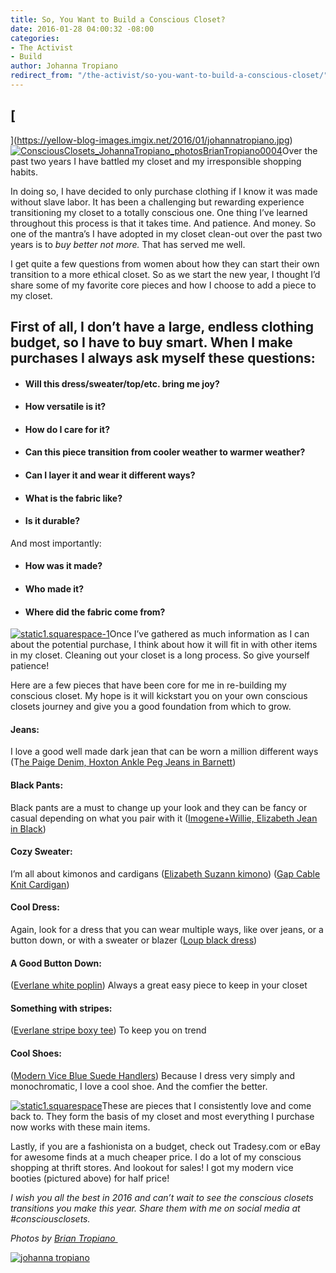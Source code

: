 ```yaml
---
title: So, You Want to Build a Conscious Closet?
date: 2016-01-28 04:00:32 -08:00
categories:
- The Activist
- Build
author: Johanna Tropiano
redirect_from: "/the-activist/so-you-want-to-build-a-conscious-closet/"
---
```


## [  
](https://yellow-blog-images.imgix.net/2016/01/johannatropiano.jpg)[![ConsciousClosets_JohannaTropiano_photosBrianTropiano0004](https://yellow-blog-images.imgix.net/2016/01/ConsciousClosets_JohannaTropiano_photosBrianTropiano0004.jpg)](https://yellow-blog-images.imgix.net/2016/01/ConsciousClosets_JohannaTropiano_photosBrianTropiano0004.jpg)Over the past two years I have battled my closet and my irresponsible shopping habits.

In doing so, I have decided to only purchase clothing if I know it was made without slave labor. It has been a challenging but rewarding experience transitioning my closet to a totally conscious one. One thing I’ve learned throughout this process is that it takes time. And patience. And money. So one of the mantra’s I have adopted in my closet clean-out over the past two years is to _buy better not more._ That has served me well.

I get quite a few questions from women about how they can start their own transition to a more ethical closet. So as we start the new year, I thought I’d share some of my favorite core pieces and how I choose to add a piece to my closet.

## First of all, I don’t have a large, endless clothing budget, so I have to buy smart. When I make purchases I always ask myself these questions:

*   #### Will this dress/sweater/top/etc. bring me joy?

*   #### How versatile is it?

*   #### How do I care for it?

*   #### Can this piece transition from cooler weather to warmer weather?

*   #### Can I layer it and wear it different ways?

*   #### What is the fabric like?

*   #### Is it durable?

And most importantly:

*   #### How was it made?

*   #### Who made it?

*   #### Where did the fabric come from?

[![static1.squarespace-1](https://yellow-blog-images.imgix.net/2016/01/static1.squarespace-1.jpg)](https://yellow-blog-images.imgix.net/2016/01/static1.squarespace-1.jpg)Once I’ve gathered as much information as I can about the potential purchase, I think about how it will fit in with other items in my closet. Cleaning out your closet is a long process. So give yourself patience!

Here are a few pieces that have been core for me in re-building my conscious closet. My hope is it will kickstart you on your own conscious closets journey and give you a good foundation from which to grow.

#### Jeans:

I love a good well made dark jean that can be worn a million different ways (T[he Paige Denim, Hoxton Ankle Peg Jeans in Barnett](http://www.paige.com/hoxton-ankle-peg-barnette/d/400003725C6930?CategoryId=253))

#### Black Pants:

Black pants are a must to change up your look and they can be fancy or casual depending on what you pair with it ([Imogene+Willie, Elizabeth Jean in Black](https://imogeneandwillie.com/elizabeth-black))

#### Cozy Sweater:

I’m all about kimonos and cardigans ([Elizabeth Suzann kimono](http://elizabethsuzann.com/collections/outerwear/products/jane-kimono?variant=5829770051)) ([Gap Cable Knit Cardigan](http://www.gap.com/browse/product.do?cid=8993&vid=1&pid=517240022))

#### Cool Dress:

Again, look for a dress that you can wear multiple ways, like over jeans, or a button down, or with a sweater or blazer ([Loup black dress](http://louponline.com/collections/dresses/products/black-gwen-dress))

#### A Good Button Down:

([Everlane white poplin](https://www.everlane.com/collections/womens-tops/products/womens-poplin-long-sleeve-white)) Always a great easy piece to keep in your closet

#### Something with stripes:

([Everlane stripe boxy tee](https://www.everlane.com/collections/womens-all/products/womens-boxy-striped-black-white)) To keep you on trend

#### Cool Shoes:

([Modern Vice Blue Suede Handlers](http://www.modernvice.com/collections/handlers)) Because I dress very simply and monochromatic, I love a cool shoe. And the comfier the better.

[![static1.squarespace](https://yellow-blog-images.imgix.net/2016/01/static1.squarespace.jpg)](https://yellow-blog-images.imgix.net/2016/01/static1.squarespace.jpg)These are pieces that I consistently love and come back to. They form the basis of my closet and most everything I purchase now works with these main items.

Lastly, if you are a fashionista on a budget, check out Tradesy.com or eBay for awesome finds at a much cheaper price. I do a lot of my conscious shopping at thrift stores. And lookout for sales! I got my modern vice booties (pictured above) for half price!

_I wish you all the best in 2016 and can’t wait to see the conscious closets transitions you make this year. Share them with me on social media at #consciousclosets.[  
](https://yellow-blog-images.imgix.net/2016/01/ConsciousClosets_JohannaTropiano_photosBrianTropiano0004.jpg)_

_Photos by [Brian Tropiano ](http://briantropiano.com/)_

[![johanna tropiano](https://yellow-blog-images.imgix.net/2016/01/johannatropiano1.jpg)](http://www.consciousclosets.co/blog/)

